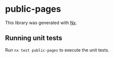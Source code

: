 # public-pages

This library was generated with [Nx](https://nx.dev).

## Running unit tests

Run `nx test public-pages` to execute the unit tests.
